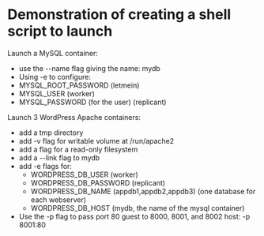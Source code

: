 # Demonstration of creating a shell script to launch

Launch a MySQL container:

* use the --name flag giving the name: mydb
* Using -e to configure:
* MYSQL_ROOT_PASSWORD (letmein)
* MYSQL_USER (worker)
* MYSQL_PASSWORD (for the user) (replicant)

Launch 3 WordPress Apache containers:

* add a tmp directory
* add -v flag for writable volume at /run/apache2
* add a flag for a read-only filesystem
* add a --link flag to mydb
* add -e flags for:
     * WORDPRESS_DB_USER (worker)<br>
     * WORDPRESS_DB_PASSWORD (replicant)<br>
     * WORDPRESS_DB_NAME (appdb1,appdb2,appdb3) (one database for each webserver)<br>
     * WORDPRESS_DB_HOST (mydb, the name of the mysql container)<br>
* Use the -p flag to pass port 80 guest to 8000, 8001, and 8002 host: -p 8001:80
